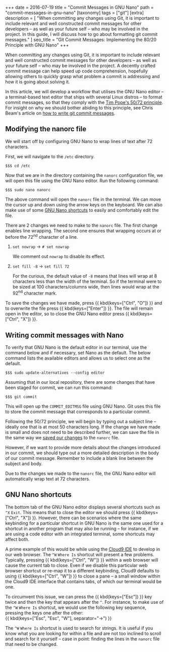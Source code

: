 +++
date = 2016-07-19
title = "Commit Messages in GNU&nbsp;Nano"
path = "commit-messages-in-gnu-nano"
[taxonomy]
tags = ["git"]
[extra]
description = [
  "When committing any changes using Git, it is important to include relevant and well constructed commit messages for other developers &ndash; as well as your future self &ndash; who may be involved in the project. In this guide, I will discuss how to go about formatting git commit messages."
]
seo_title = "Git Commit Messages: Implementing the 80/20 Principle with GNU Nano"
+++

When committing any changes using Git, it is important to include relevant and well constructed commit messages for other developers &ndash; as well as your future self &ndash; who may be involved in the project. A decently crafted commit message can help speed up code comprehension, hopefully allowing others to quickly grasp what problem a commit is addressing and how it is going about solving it.

In this article, we will develop a workflow that utilises the GNU Nano editor &ndash; a terminal-based text editor that ships with several Linux distros &ndash; to format commit messages, so that they comply with the [Tim Pope's 50/72 principle][1]. For insight on why we should bother abiding to this principle, see Chris Beam's article on [how to write git commit messages][2].

## Modifying the nanorc file

We will start off by configuring GNU Nano to wrap lines of text after 72 characters.

First, we will navigate to the `/etc` directory.

```
$$$ cd /etc
```

Now that we are in the directory containing the `nanorc` configuration file, we will open this file using the GNU Nano editor. Run the following command:

```
$$$ sudo nano nanorc
```

The above command will open the `nanorc` file in the terminal. We can move the cursor up and down using the arrow keys on the keyboard. We can also make use of some [GNU Nano shortcuts](#gnu-nano-shortcuts) to easily and comfortably edit the file.

There are 2 changes we need to make to the `nanorc` file. The first change enables line wrapping. The second one ensures that wrapping occurs at or before the 72<sup>nd</sup> character of a line.

1. `set nowrap` &rarr; `# set nowrap`

    We comment out `nowrap` to disable its effect.

2. `set fill -8` &rarr; `set fill 72`

   For the curious, the default value of `-8` means that lines will wrap at 8 characters less than the width of the terminal. So if the terminal were to be sized at 100 characters/columns wide, then lines would wrap at the 92<sup>nd</sup> character mark.

<a name="save-file"></a>
To save the changes we have made, press {{ kbd(keys=["Ctrl", "O"]) }} and to overwrite the file press {{ kbd(keys=["Enter"]) }}. The file will remain open in the editor, so to close the GNU Nano editor press {{ kbd(keys=["Ctrl", "X"]) }}.

## Writing commit messages with Nano

To verify that GNU Nano is the default editor in our terminal, use the command below and if necessary, set Nano as the default. The below command lists the available editors and allows us to select one as the default.

```
$$$ sudo update-alternatives --config editor
```

Assuming that in our local repository, there are some changes that have been staged for commit, we can run this command:

```
$$$ git commit
```

This will open up the `COMMIT_EDITMSG` file using GNU Nano. Git uses this file to store the commit message that corresponds to a particular commit.

Following the 50/72 principle, we will begin by typing out a subject line &ndash; ideally one that is at most 50 characters long. If the change we have made is small and does not need to be described further, we can save the file in the same way we [saved our changes](#save-file) to the `nanorc` file.

However, if we want to provide more details about the changes introduced in our commit, we should type out a more detailed description in the body of our commit message. Remember to include a blank line between the subject and body.

Due to the changes we made to the `nanorc` file, the GNU Nano editor will automatically wrap text at 72 characters.

<a name="gnu-nano-shortcuts"></a>

## GNU Nano shortcuts

The bottom tab of the GNU Nano editor displays several shortcuts such as `^X`&nbsp;`Exit`. This means that to close the editor we should press {{ kbd(keys=["Ctrl", "X"]) }}. However, there can be scenarios where the same keybinding for a particular shortcut in GNU Nano is the same one used for a shortcut in another program that may also be running &ndash; for instance, if we are using a code editor with an integrated terminal, some shortcuts may affect both.

A prime example of this would be while using the [Cloud9 IDE][3] to develop in our web browser. The `^W`&nbsp;`Where Is` shortcut will present a few problems. Typically, pressing {{ kbd(keys=["Ctrl", "W"]) }} within a web browser will cause the current tab to close. Even if we disable this particular web browser shortcut or re-map it to a different keybinding, Cloud9 defaults to using {{ kbd(keys=["Ctrl", "W"]) }} to close a pane &ndash; a small window within the Cloud9 IDE interface that contains tabs, of which our terminal would be one.

To circumvent this issue, we can press the {{ kbd(keys=["Esc"]) }} key twice and then the key that appears after the `^`. For instance, to make use of the `^W`&nbsp;`Where Is` shortcut, we would use the following key sequence, pressing the keys one after the other:<br />{{ kbd(keys=["Esc", "Esc", "W"], separator="&rarr;") }}

The `^W`&nbsp;`Where Is` shortcut is used to search for strings. It is useful if you know what you are looking for within a file and are not too inclined to scroll and search for it yourself &ndash; case in point: finding the lines in the `nanorc` file that need to be changed.

[1]: http://tbaggery.com/2008/04/19/a-note-about-git-commit-messages.html
[2]: http://chris.beams.io/posts/git-commit/
[3]: https://c9.io/
